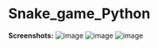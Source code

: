 # Snake_game_Python
<b>Screenshots:</b>
![image](https://user-images.githubusercontent.com/70262417/163219195-ab882e8b-02d7-445a-a563-2cae1f328449.png)
![image](https://user-images.githubusercontent.com/70262417/163220401-4a160ea5-e8fd-4644-98d4-0a2a0f657d24.png)
![image](https://user-images.githubusercontent.com/70262417/163219971-1b45358f-bd01-410b-b2bc-64ca7e34e0fb.png)

